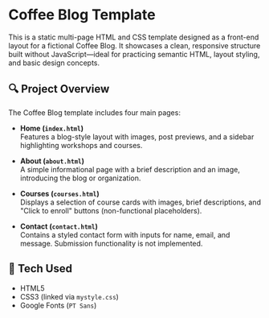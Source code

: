 # Coffee Blog Template

This is a static multi-page HTML and CSS template designed as a front-end layout for a fictional Coffee Blog. It showcases a clean, responsive structure built without JavaScript—ideal for practicing semantic HTML, layout styling, and basic design concepts.

## 🔍 Project Overview

The Coffee Blog template includes four main pages:

- **Home (`index.html`)**  
  Features a blog-style layout with images, post previews, and a sidebar highlighting workshops and courses.

- **About (`about.html`)**  
  A simple informational page with a brief description and an image, introducing the blog or organization.

- **Courses (`courses.html`)**  
  Displays a selection of course cards with images, brief descriptions, and "Click to enroll" buttons (non-functional placeholders).

- **Contact (`contact.html`)**  
  Contains a styled contact form with inputs for name, email, and message. Submission functionality is not implemented.

## 🧰 Tech Used

- HTML5
- CSS3 (linked via `mystyle.css`)
- Google Fonts (`PT Sans`)
